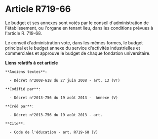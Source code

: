 # Article R719-66

Le budget et ses annexes sont votés par le conseil d'administration de l'établissement, ou l'organe en tenant lieu, dans les
conditions prévues à l'article R. 719-68. 

Le conseil d'administration vote, dans les mêmes formes, le budget principal et le budget annexe du service d'activités
industrielles et commerciales et approuve le budget de chaque fondation universitaire.

**Liens relatifs à cet article**

	**Anciens textes**:

	  - Décret n°2008-618 du 27 juin 2008 - art. 13 (VT)

	**Codifié par**:

	  - Décret n°2013-756 du 19 août 2013 -  Annexe (V)

	**Créé par**:

	  - Décret n°2013-756 du 19 août 2013 - art.

	**Cite**:

	  - Code de l'éducation - art. R719-68 (V)

